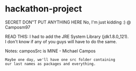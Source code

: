 # hackathon-project
SECRET DON"T PUT ANYTHING HERE
No, I'm just kidding :) @ Camposm97

READ THIS: I had to add the JRE System Library (jdk1.8.0_121).  
I don't know if any of you guys will have to do the same.  

Notes:
	camposSrc is MINE - Michael Campos
	
	Maybe one day, we'll have one src folder containing
	our last names as packages and everything.  
